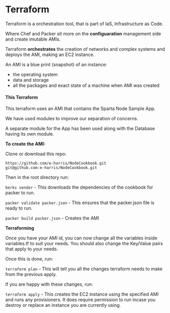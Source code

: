 # Terraform

Terraform is a orchestration tool, that is part of IaS, Infrastructure as Code.

Where Chef and Packer sit more on the **configuaration** management side and create imutable AMIs.

Terraform **orchestrates** the creation of networks and complex systems and deploys the AMI, making an EC2 instance.

An AMI is a blue print (snapshot) of an instance:
- the operating system
- data and storage
- all the packages and exact state of a machine when AMI was created

#### This Terraform

This terraform uses an AMI that contains the Sparta Node Sample App.

We have used modules to improve our separation of concerns.

A separate module for the App has been used along with the Database having its own module.


**To create the AMI:**

Clone or download this repo:
```
https://github.com/e-harris/NodeCookbook.git
git@github.com:e-harris/NodeCookbook.git
```

Then in the root directory run:

`berks vendor` - This downloads the dependencies of the cookbook for packer to run.

`packer validate packer.json` - This ensures that the packer.json file is ready to run.

`packer build packer.json` - Creates the AMI


**Terraforming**

Once you have your AMI id, you can now change all the variables inside variables.tf to suit your needs.
You should also change the Key/Value pairs that apply to your needs.

Once this is done, run:

`terraform plan` - This will tell you all the changes terraform needs to make from the previous apply.

If you are happy with these changes, run:

`terraform apply` - This creates the EC2 instance using the specified AMI and runs any provisioners. It does require permission to run incase you destroy or replace an instance you are currently using.
